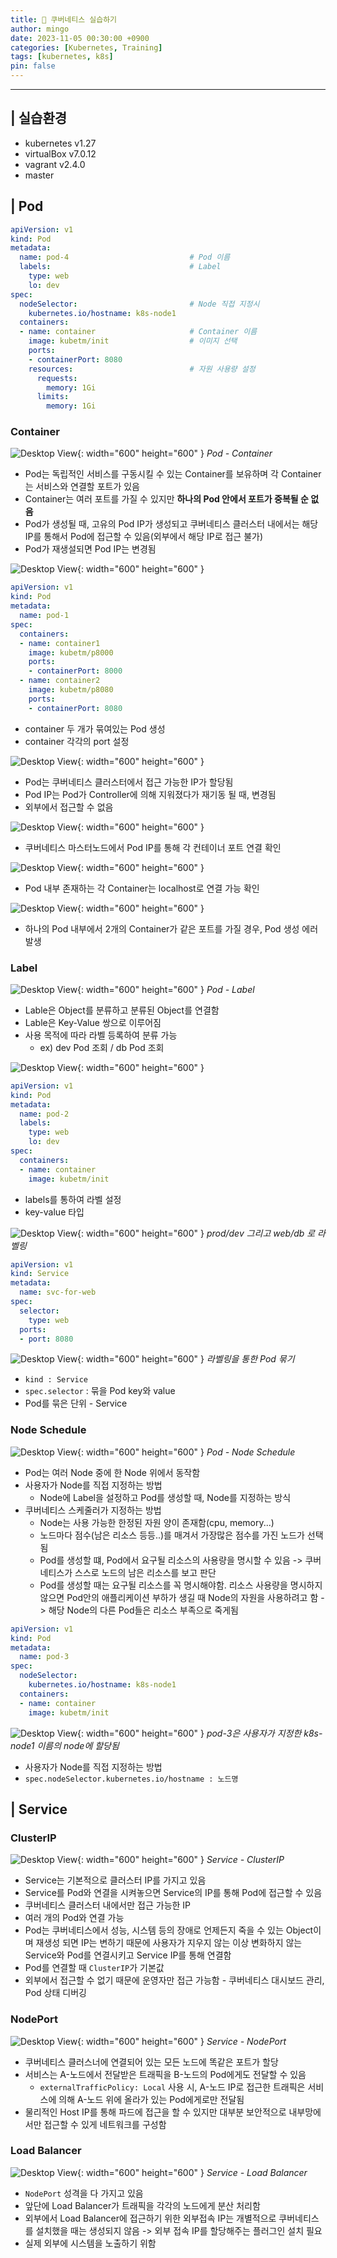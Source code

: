 ```yaml
---
title: 🎺 쿠버네티스 실습하기
author: mingo
date: 2023-11-05 00:30:00 +0900
categories: [Kubernetes, Training]
tags: [kubernetes, k8s]
pin: false
---
```


----

## | 실습환경
 - kubernetes v1.27
 - virtualBox v7.0.12
 - vagrant v2.4.0
 - master

## | Pod
```yaml
apiVersion: v1
kind: Pod
metadata:
  name: pod-4                           # Pod 이름
  labels:                               # Label 
    type: web                           
    lo: dev  
spec:
  nodeSelector:                         # Node 직접 지정시
    kubernetes.io/hostname: k8s-node1   
  containers:
  - name: container                     # Container 이름
    image: kubetm/init                  # 이미지 선택
    ports:
    - containerPort: 8080               
    resources:                          # 자원 사용량 설정
      requests:
        memory: 1Gi
      limits:
        memory: 1Gi
```

### Container
![Desktop View](/assets/img/post/202311/12.png){: width="600" height="600" }
_Pod - Container_
- Pod는 독립적인 서비스를 구동시킬 수 있는 Container를 보유하며 각 Container는 서비스와 연결할 포트가 있음
- Container는 여러 포트를 가질 수 있지만 **하나의 Pod 안에서 포트가 중복될 순 없음**
- Pod가 생성될 때, 고유의 Pod IP가 생성되고 쿠버네티스 클러스터 내에서는 해당 IP를 통해서 Pod에 접근할 수 있음(외부에서 해당 IP로 접근 불가)
- Pod가 재생설되면 Pod IP는 변경됨

![Desktop View](/assets/img/post/202311/3.png){: width="600" height="600" }
```yaml
apiVersion: v1
kind: Pod
metadata:
  name: pod-1
spec:
  containers:
  - name: container1
    image: kubetm/p8000
    ports:
    - containerPort: 8000
  - name: container2
    image: kubetm/p8080
    ports:
    - containerPort: 8080
```
 - container 두 개가 묶여있는 Pod 생성
 - container 각각의 port 설정

![Desktop View](/assets/img/post/202311/4.png){: width="600" height="600" }
 - Pod는 쿠버네티스 클러스터에서 접근 가능한 IP가 할당됨
 - Pod IP는 Pod가 Controller에 의해 지워졌다가 재기동 될 때, 변경됨
 - 외부에서 접근할 수 없음

![Desktop View](/assets/img/post/202311/5.png){: width="600" height="600" }
 - 쿠버네티스 마스터노드에서 Pod IP를 통해 각 컨테이너 포트 연결 확인

![Desktop View](/assets/img/post/202311/6.png){: width="600" height="600" }
 - Pod 내부 존재하는 각 Container는 localhost로 연결 가능 확인

![Desktop View](/assets/img/post/202311/7.png){: width="600" height="600" }
 - 하나의 Pod 내부에서 2개의 Container가 같은 포트를 가질 경우, Pod 생성 에러 발생

### Label
![Desktop View](/assets/img/post/202311/13.png){: width="600" height="600" }
_Pod - Label_
- Lable은 Object를 분류하고 분류된 Object를 연결함
- Lable은 Key-Value 쌍으로 이루어짐
- 사용 목적에 따라 라벨 등록하여 분류 가능
  - ex) dev Pod 조회 / db Pod 조회

![Desktop View](/assets/img/post/202311/9.png){: width="600" height="600" }
```yaml
apiVersion: v1
kind: Pod
metadata:
  name: pod-2
  labels:
    type: web
    lo: dev
spec:
  containers:
  - name: container
    image: kubetm/init
```
 - labels를 통하여 라벨 설정
 - key-value 타입

![Desktop View](/assets/img/post/202311/16.png){: width="600" height="600" }
_prod/dev 그리고 web/db 로 라벨링_

```yaml
apiVersion: v1
kind: Service
metadata:
  name: svc-for-web
spec:
  selector:
    type: web
  ports:
  - port: 8080
```

![Desktop View](/assets/img/post/202311/17.png){: width="600" height="600" }
_라벨링을 통한 Pod 묶기_
 - `kind : Service`
 - `spec.selector` : 묶을 Pod key와 value
 - Pod를 묶은 단위 - Service

### Node Schedule
![Desktop View](/assets/img/post/202311/14.png){: width="600" height="600" }
_Pod - Node Schedule_
- Pod는 여러 Node 중에 한 Node 위에서 동작함
- 사용자가 Node를 직접 지정하는 방법
  - Node에 Label을 설정하고 Pod를 생성할 때, Node를 지정하는 방식
- 쿠버네티스 스케줄러가 지정하는 방법
  - Node는 사용 가능한 한정된 자원 양이 존재함(cpu, memory...)
  - 노드마다 점수(남은 리소스 등등..)를 매겨서 가장많은 점수를 가진 노드가 선택됨
  - Pod를 생성할 떄, Pod에서 요구될 리소스의 사용량을 명시할 수 있음 -> 쿠버네티스가 스스로 노드의 남은 리소스를 보고 판단
  - Pod를 생성할 때는 요구될 리소스를 꼭 명시해야함. 리소스 사용량을 명시하지 않으면 Pod안의 애플리케이션 부하가 생길 때 Node의 자원을 사용하려고 함 -> 해당 Node의 다른 Pod들은 리소스 부족으로 죽게됨

```yaml
apiVersion: v1
kind: Pod
metadata:
  name: pod-3
spec:
  nodeSelector:
    kubernetes.io/hostname: k8s-node1
  containers:
  - name: container
    image: kubetm/init
```
![Desktop View](/assets/img/post/202311/18.png){: width="600" height="600" }
_pod-3은 사용자가 지정한 k8s-node1 이름의 node에 할당됨_
 - 사용자가 Node를 직접 지정하는 방법
 - `spec.nodeSelector.kubernetes.io/hostname : 노드명`

## | Service

### ClusterIP
![Desktop View](/assets/img/post/202311/19.png){: width="600" height="600" }
_Service - ClusterIP_
 - Service는 기본적으로 클러스터 IP를 가지고 있음
 - Service를 Pod와 연결을 시켜놓으면 Service의 IP를 통해 Pod에 접근할 수 있음
 - 쿠버네티스 클러스터 내에서만 접근 가능한 IP
 - 여러 개의 Pod와 연결 가능
 - Pod는 쿠버네티스에서 성능, 시스템 등의 장애로 언제든지 죽을 수 있는 Object이며 재생성 되면 IP는 변하기 때문에 사용자가 지우지 않는 이상 변화하지 않는 Service와 Pod를 연결시키고 Service IP를 통해 연결함
 - Pod를 연결할 때 `ClusterIP`가 기본값
 - 외부에서 접근할 수 없기 때문에 운영자만 접근 가능함 - 쿠버네티스 대시보드 관리, Pod 상태 디버깅

### NodePort
![Desktop View](/assets/img/post/202311/20.png){: width="600" height="600" }
_Service - NodePort_
 - 쿠버네티스 클러스너에 연결되어 있는 모든 노드에 똑같은 포트가 할당
 - 서비스는 A-노드에서 전달받은 트래픽을 B-노드의 Pod에게도 전달할 수 있음
   - `externalTrafficPolicy: Local` 사용 시, A-노드 IP로 접근한 트래픽은 서비스에 의해 A-노드 위에 올라가 있는 Pod에게로만 전달됨
 - 물리적인 Host IP를 통해 파드에 접근을 할 수 있지만 대부분 보안적으로 내부망에서만 접근할 수 있게 네트워크를 구성함

### Load Balancer
![Desktop View](/assets/img/post/202311/21.png){: width="600" height="600" }
_Service - Load Balancer_
 - `NodePort` 성격을 다 가지고 있음
 - 앞단에 Load Balancer가 트래픽을 각각의 노드에게 분산 처리함
 - 외부에서 Load Balancer에 접근하기 위한 외부접속 IP는 개별적으로 쿠버네티스를 설치했을 때는 생성되지 않음 -> 외부 접속 IP를 할당해주는 플러그인 설치 필요
 - 실제 외부에 시스템을 노출하기 위함
